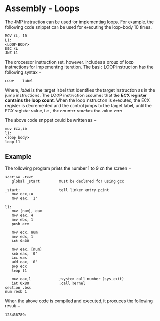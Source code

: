 # Assembly - Loops

The JMP instruction can be used for implementing loops. For example, the following code snippet can be used for executing the loop-body 10 times.

```
MOV	CL, 10
L1:
<LOOP-BODY>
DEC	CL
JNZ	L1
```

The processor instruction set, however, includes a group of loop instructions for implementing iteration. The basic LOOP instruction has the following syntax −

```
LOOP 	label

```

Where, *label* is the target label that identifies the target instruction as in the jump instructions. The LOOP instruction assumes that the **ECX register contains the loop count**. When the loop instruction is executed, the ECX register is decremented and the control jumps to the target label, until the ECX register value, i.e., the counter reaches the value zero.

The above code snippet could be written as −

```
mov ECX,10
l1:
<loop body>
loop l1
```

## Example

The following program prints the number 1 to 9 on the screen −

```
section	.text
   global _start        ;must be declared for using gcc
	
_start:	                ;tell linker entry point
   mov ecx,10
   mov eax, '1'
	
l1:
   mov [num], eax
   mov eax, 4
   mov ebx, 1
   push ecx
	
   mov ecx, num        
   mov edx, 1        
   int 0x80
	
   mov eax, [num]
   sub eax, '0'
   inc eax
   add eax, '0'
   pop ecx
   loop l1
	
   mov eax,1             ;system call number (sys_exit)
   int 0x80              ;call kernel
section	.bss
num resb 1
```

When the above code is compiled and executed, it produces the following result −

```
123456789:
```